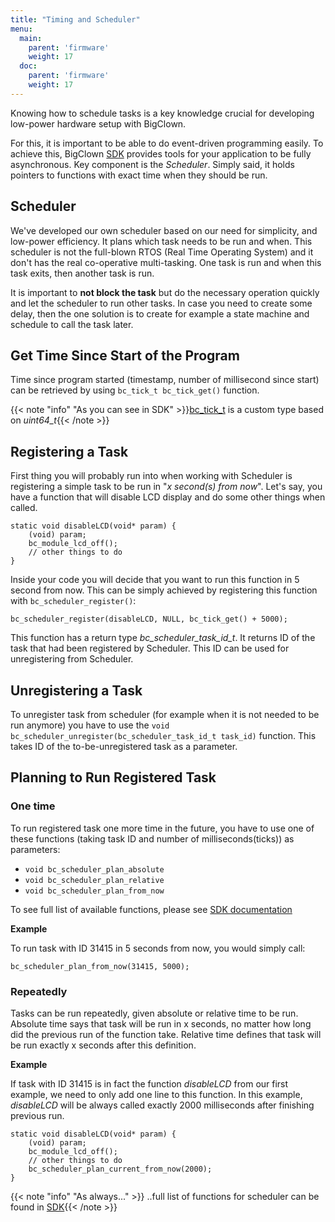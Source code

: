 ```yaml
---
title: "Timing and Scheduler"
menu:
  main:
    parent: 'firmware'
    weight: 17
  doc:
    parent: 'firmware'
    weight: 17
---
```


Knowing how to schedule tasks is a key knowledge crucial for developing low-power hardware setup with BigClown.

For this, it is important to be able to do event-driven programming easily. To achieve this, BigClown [SDK](https://sdk.bigclown.com) provides tools for your application to be fully asynchronous. Key component is the *Scheduler*. Simply said, it holds pointers to functions with exact time when they should be run.

## Scheduler

We've developed our own scheduler based on our need for simplicity, and low-power efficiency. It plans which task needs to be run and when. This scheduler is not the full-blown RTOS (Real Time Operating System) and it don't has the real co-operative multi-tasking. One task is run and when this task exits, then another task is run.

It is important to **not block the task** but do the necessary operation quickly and let the scheduler to run other tasks. In case you need to create some delay, then the one solution is to create for example a state machine and schedule to call the task later.

## Get Time Since Start of the Program
Time since program started (timestamp, number of millisecond since start) can be retrieved by using
`bc_tick_t bc_tick_get()` function.

{{< note "info" "As you can see in SDK" >}}[bc_tick_t](https://sdk.bigclown.com/group__bc__tick.html#gabd224c28866c49d86f5d33cae606bbe0) is a custom type based on *uint64_t*{{< /note >}}


## Registering a Task
First thing you will probably run into when working with Scheduler is registering a simple task to be run in "*x second(s) from now*". Let's say, you have a function that will disable LCD display and do some other things when called.

```
static void disableLCD(void* param) {
    (void) param;
    bc_module_lcd_off();
    // other things to do
}
```

Inside your code you will decide that you want to run this function in 5 second from now. This can be simply achieved by registering this function with ```bc_scheduler_register()```:
```
bc_scheduler_register(disableLCD, NULL, bc_tick_get() + 5000);
```

This function has a return type *bc_scheduler_task_id_t*. It returns ID of the task that had been registered by Scheduler. This ID can be used for unregistering from Scheduler.


## Unregistering a Task
To unregister task from scheduler (for example when it is not needed to be run anymore) you have to use the ```void bc_scheduler_unregister(bc_scheduler_task_id_t task_id)``` function. This takes ID of the to-be-unregistered task as a parameter.


## Planning to Run Registered Task
### One time
To run registered task one more time in the future, you have to use one of these functions (taking task ID and number of milliseconds(ticks)) as parameters:

- `void bc_scheduler_plan_absolute`
- `void bc_scheduler_plan_relative`
- `void bc_scheduler_plan_from_now`

To see full list of available functions, please see [SDK documentation](https://sdk.bigclown.com/group__bc__scheduler.html)

**Example**

To run task with ID 31415 in 5 seconds from now, you would simply call:
```
bc_scheduler_plan_from_now(31415, 5000);
```

### Repeatedly
Tasks can be run repeatedly, given absolute or relative time to be run. Absolute time says that task will be run in x seconds, no matter how long did the previous run of the function take. Relative time defines that task will be run exactly x seconds after this definition.

**Example**

If task with ID 31415 is in fact the function *disableLCD* from our first example, we need to only add one line to this function. In this example, *disableLCD* will be always called exactly 2000 milliseconds after finishing previous run.
```
static void disableLCD(void* param) {
    (void) param;
    bc_module_lcd_off();
    // other things to do
    bc_scheduler_plan_current_from_now(2000);
}
```


{{< note "info" "As always..." >}}
..full list of functions for scheduler can be found in [SDK](https://sdk.bigclown.com/group__bc__scheduler.html){{< /note >}}
